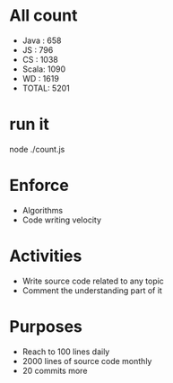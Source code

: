 # All count
- Java :	658
- JS   :	796
- CS   :	1038
- Scala:	1090
- WD   :	1619
- TOTAL:	5201

# run it
node ./count.js
    
# Enforce
* Algorithms
* Code writing velocity

# Activities
* Write source code related to any topic
* Comment the understanding part of it
    
# Purposes
* Reach to 100 lines daily
* 2000 lines of source code monthly
* 20 commits more
